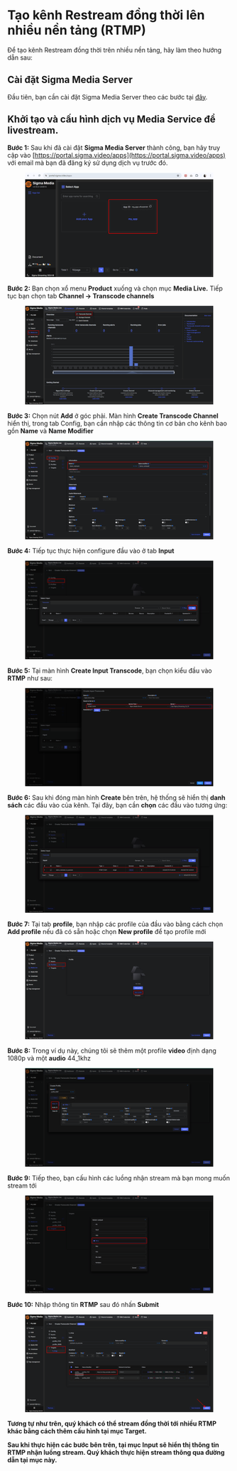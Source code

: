 # Tạo kênh Restream đồng thời lên nhiều nền tảng (RTMP)

Để tạo kênh Restream đồng thời trên nhiều nền tảng, hãy làm theo hướng dẫn sau:

## Cài đặt Sigma Media Server

Đầu tiên, bạn cần cài đặt Sigma Media Server theo các bước tại [đây](../cai-dat-sigma-media-server.md).

## Khởi tạo và cấu hình dịch vụ Media Service để livestream.&#x20;

**Bước 1:** Sau khi đã cài đặt **Sigma Media Server** thành công, bạn hãy truy cập vào [https://portal.sigma.video/apps](https://portal.sigma.video/apps) với email mà bạn đã đăng ký sử dụng dịch vụ trước đó.

<figure><img src="../../../../.gitbook/assets/image (647).png" alt=""><figcaption></figcaption></figure>

**Bước 2:** Bạn chọn xổ menu **Product** xuống và chọn mục **Media Live.** Tiếp tục bạn chọn tab **Channel -> Transcode channels**

<figure><img src="../../../../.gitbook/assets/image (1) (1) (1) (1) (1) (1) (1) (1) (1) (1) (1) (1) (1) (1) (1) (1) (1) (1) (1) (1) (1) (1) (1) (1) (1) (1) (1) (1) (1).png" alt=""><figcaption></figcaption></figure>

**Bước 3:** Chọn nút **Add** ở góc phải. Màn hình **Create Transcode Channel** hiển thị, trong tab Config, bạn cần nhập các thông tin cơ bản cho kênh bao gồn **Name** và **Name Modifier**

<figure><img src="../../../../.gitbook/assets/image (4) (1) (1) (1) (1) (1) (1) (1) (1) (1) (1) (1) (1) (1) (1) (1) (1).png" alt=""><figcaption></figcaption></figure>

**Bước 4:** Tiếp tục thực hiện configure đầu vào ở tab **Input**

<figure><img src="../../../../.gitbook/assets/image (5) (1) (1) (1) (1) (1) (1) (1) (1) (1) (1) (1) (1) (1) (1).png" alt=""><figcaption></figcaption></figure>

**Bước 5:** Tại màn hình **Create Input Transcode**, bạn chọn kiểu đầu vào **RTMP** như sau:

<figure><img src="../../../../.gitbook/assets/image (6) (1) (1) (1) (1) (1) (1) (1) (1) (1) (1) (1).png" alt=""><figcaption></figcaption></figure>

**Bước 6:** Sau khi đóng màn hình **Create** bên trên, hệ thống sẽ hiển thị **danh sách** các đầu vào của kênh. Tại đây, bạn cần **chọn** các đầu vào tương ứng:

<figure><img src="../../../../.gitbook/assets/image (7) (1) (1) (1) (1) (1) (1) (1) (1) (1) (1).png" alt=""><figcaption></figcaption></figure>

**Bước 7:** Tại tab **profile**, bạn nhập các profile của đầu vào bằng cách chọn **Add profile** nếu đã có sẵn hoặc chọn **New profile** để tạo profile mới

<figure><img src="../../../../.gitbook/assets/image (8) (1) (1) (1) (1) (1) (1) (1) (1) (1) (1).png" alt=""><figcaption></figcaption></figure>

**Bước 8:** Trong ví dụ này, chúng tôi sẽ thêm một profile **video** định dạng 1080p và một **audio** 44\_1khz

<figure><img src="../../../../.gitbook/assets/image (9) (1) (1) (1) (1) (1) (1) (1) (1) (1).png" alt=""><figcaption></figcaption></figure>

**Bước 9:** Tiếp theo, bạn cấu hình các luồng nhận stream mà bạn mong muốn stream tới

<figure><img src="../../../../.gitbook/assets/image (10) (1) (1) (1) (1) (1) (1) (1) (1) (1).png" alt=""><figcaption></figcaption></figure>

**Bước 10:** Nhập thông tin **RTMP** sau đó nhấn **Submit**

<figure><img src="../../../../.gitbook/assets/image (11) (1) (1) (1) (1) (1) (1) (1) (1) (1).png" alt=""><figcaption></figcaption></figure>

**Tương tự như trên, quý khách có thể stream đồng thời tới nhiều RTMP khác bằng cách thêm cấu hình tại mục Target.**

**Sau khi thực hiện các bước bên trên, tại mục Input sẽ hiển thị thông tin RTMP nhận luồng stream. Quý khách thực hiện stream thông qua đường dẫn tại mục này.**
